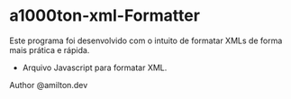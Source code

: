 # a1000ton-xml-Formatter

Este programa foi desenvolvido com o intuito de formatar XMLs de forma mais prática e rápida.

* Arquivo Javascript para formatar XML.

Author @amilton.dev